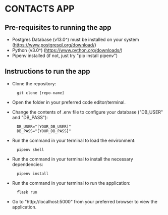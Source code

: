 
# CONTACTS APP

## Pre-requisites to running the app

- Postgres Database (v13.0^) must be installed on your system (<https://www.postgresql.org/download/>)
- Python (v3.0^) (<https://www.python.org/downloads/>)
- Pipenv installed (if not, just try "pip install pipenv")

## Instructions to run the app

- Clone the repository:

        git clone [repo-name]

- Open the folder in your preferred code editor/terminal.

- Change the contents of .env file to configure your database ("DB_USER" and "DB_PASS"):

        DB_USER="[YOUR_DB_USER]"
        DB_PASS="[YOUR_DB_PASS]"

- Run the command in your terminal to load the environment:

        pipenv shell

- Run the command in your terminal to install the necessary dependencies:

        pipenv install

- Run the command in your terminal to run the application:

        flask run

- Go to "http://localhost:5000" from your preferred browser to view the application.
